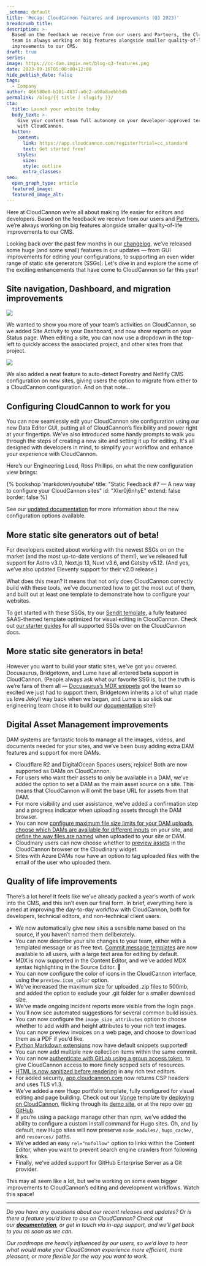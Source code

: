 ```yaml
---
_schema: default
title: 'Recap: CloudCannon features and improvements (Q3 2023)'
breadcrumb_title:
description: >-
  Based on the feedback we receive from our users and Partners, the CloudCannon
  team is always working on big features alongside smaller quality-of-life
  improvements to our CMS.
draft: true
series:
image: https://cc-dam.imgix.net/blog-q3-features.png
date: 2023-09-16T05:00:00+12:00
hide_publish_date: false
tags:
  - Company
author: 466580e8-b101-4837-a0c2-a90a8aebb5db
permalink: /blog/{{ title | slugify }}/
cta:
  title: Launch your website today
  body_text: >-
    Give your content team full autonomy on your developer-approved tech stack
    with CloudCannon.
  button:
    content:
      link: https://app.cloudcannon.com/register?trial=cc_standard
      text: Get started free!
    styles:
      size:
      style: outline
      extra_classes:
seo:
  open_graph_type: article
  featured_image:
  featured_image_alt:
---
```

Here at CloudCannon we’re all about making life easier for editors and developers. Based on the feedback we receive from our users and [Partners](https://cloudcannon.com/partner-program/), we’re always working on big features alongside smaller quality-of-life improvements to our CMS.

Looking back over the past few months in our [changelog](https://cloudcannon.com/documentation/changelog/), we’ve released some huge (and some small) features in our updates — from GUI improvements for editing your configurations, to supporting an even wider range of static site generators (SSGs). Let's dive in and explore the some of the exciting enhancements that have come to CloudCannon so far this year!

## Site navigation, Dashboard, and migration improvements

![](https://cc-dam.imgix.net/blog-q3-features-projects.png)

We wanted to show you more of your team’s activities on CloudCannon, so we added Site Activity to your Dashboard, and now show reports on your Status page. When editing a site, you can now use a dropdown in the top-left to quickly access the associated project, and other sites from that project.

![](https://cc-dam.imgix.net/blog-q3-features-config.png)

We also added a neat feature to auto-detect Forestry and Netlify CMS configuration on new sites, giving users the option to migrate from either to a CloudCannon configuration. And on that note…

## Configuring CloudCannon to work for you

You can now seamlessly edit your CloudCannon site configuration using our new Data Editor GUI, putting all of CloudCannon’s flexibility and power right at your fingertips. We've also introduced some handy prompts to walk you through the steps of creating a new site and setting it up for editing. It's all designed with developers in mind, to simplify your workflow and enhance your experience with CloudCannon.

Here’s our Engineering Lead, Ross Phillips, on what the new configuration view brings:

{% bookshop 'markdown/youtube' title: "Static Feedback #7 — A new way to configure your CloudCannon sites" id: "Xlxr0j6nhyE" extend: false border: false %}

See our <a target="_blank" rel="noopener" href="https://cloudcannon.com/documentation/articles/editing-objects-in-your-data/">updated documentation</a>&nbsp;for more information about the new configuration options available.

## More static site generators out of beta!

For developers excited about working with the newest SSGs on on the market (and the most up-to-date versions of them!), we’ve released full support for Astro v3.0, Next.js 13, Nuxt v3.6, and Gatsby v5.12. (And yes, we’ve also updated Eleventy support for their v2.0 release.)

What does this mean? It means that not only does CloudCannon correctly build with these tools, we’ve documented how to get the most out of them, and built out at least one template to demonstrate how to configure your websites.

To get started with these SSGs, try our&nbsp;<a target="_blank" rel="noopener" href="https://cloudcannon.com/templates/sendit/">Sendit template</a>, a fully featured SAAS-themed template optimized for visual editing in CloudCannon. Check out&nbsp;<a target="_blank" rel="noopener" href="https://cloudcannon.com/documentation/guides/">our starter guides</a> for all supported SSGs over on the CloudCannon docs.

## More static site generators in beta!

However you want to build your static sites, we’ve got you covered. Docusaurus, Bridgetown, and Lume have all entered beta support in CloudCannon. (People always ask what our favorite SSG is, but the truth is we’re fans of them all —&nbsp;<a target="_blank" rel="noopener" href="https://cloudcannon.com/documentation/articles/editing-with-docusaurus/">Docusaurus’s MDX snippets</a> got the team so excited we just had to support them, Bridgetown inherits a lot of what made us love Jekyll way back when we began, and Lume is so slick our engineering team chose it to build our <a target="_blank" rel="noopener" href="https://cloudcannon.com/documentation/">documentation</a> site!)

## Digital Asset Management improvements

DAM systems are fantastic tools to manage all the images, videos, and documents needed for your sites, and we’ve been busy adding extra DAM features and support for more DAMs.

* Cloudflare R2 and DigitalOcean Spaces users, rejoice! Both are now supported as DAMs on CloudCannon.
* For users who want their assets to only be available in a DAM, we’ve added the option to set a DAM as the main asset source on a site. This means that CloudCannon will omit the base URL for assets from that DAM.
* For more visibility and user assistance, we’ve added a confirmation step and a progress indicator when uploading assets through the DAM browser.
* You can now <a target="_blank" rel="noopener" href="https://cloudcannon.com/documentation/articles/managing-your-connected-dams/#limiting-size-of-uploads-to-your-dam">configure maximum file size limits for your DAM uploads</a>, <a target="_blank" rel="noopener" href="https://cloudcannon.com/documentation/articles/managing-your-connected-dams/#determine-where-on-the-site-your-dam-can-be-used">choose which DAMs are available for different inputs</a> on your site, and <a target="_blank" rel="noopener" href="https://cloudcannon.com/documentation/articles/adjusting-the-uploads-path/">define the way files are named</a> when uploaded to your site or DAM.
* Cloudinary users can now choose whether to <a target="_blank" rel="noopener" href="https://cloudcannon.com/documentation/articles/creating-a-cloudinary-dam/#link-cloudinary-to-your-site">preview assets</a> in the CloudCannon browser or the Cloudinary widget.
* Sites with Azure DAMs now have an option to tag uploaded files with the email of the user who uploaded them.

## Quality of life improvements

There’s a lot here! It feels like we’ve already packed a year’s worth of work into the CMS, and this isn’t even our final form. In brief, everything here is aimed at improving the day-to-day workflow with CloudCannon, both for developers, technical editors, and non-technical client users.

* We now automatically give new sites a sensible name based on the source, if you haven’t named them deliberately.
* You can now describe your site changes to your team, either with a templated message or as free text. <a target="_blank" rel="noopener" href="https://cloudcannon.com/documentation/articles/formatting-your-commit-messages/">Commit message templates</a>&nbsp;are now available to all users, with a large text area for editing by default.
* MDX is now supported in the Content Editor, and we’ve added MDX syntax highlighting in the Source Editor. 🎉
* You can now configure the color of icons in the CloudCannon interface, using the&nbsp;`preview.icon_color`&nbsp;option.
* We’ve increased the maximum size for uploaded .zip files to 500mb, and added the option to exclude your .git folder for a smaller download size.
* We’ve made ongoing incident reports more visible from the login page.
* You’ll now see automated suggestions for several common build issues.
* You can now configure the&nbsp;`image_size_attributes`&nbsp;option to choose whether to add width and height attributes to your rich text images.
* You can now preview invoices on a web page, and choose to download them as a PDF if you’d like.
* <a target="_blank" rel="noopener" href="https://cloudcannon.com/documentation/articles/editing-with-python-markdown/">Python Markdown extensions</a> now have default snippets supported!
* You can now add multiple new collection items within the same commit.
* You can now <a target="_blank" rel="noopener" href="https://cloudcannon.com/documentation/articles/connecting-a-gitlab-respository-as-your-source/">authenticate with GitLab using a group access token</a>, to give CloudCannon access to more finely scoped sets of resources.
* <a target="_blank" rel="noopener" href="https://cloudcannon.com/documentation/articles/best-practices-for-rich-text/">HTML is now sanitized before rendering</a> in any rich text editors.
* For added security, <a target="_blank" rel="noopener" href="http://app.cloudcannon.com">app.cloudcannon.com</a> now returns CSP headers and uses TLS v1.3.
* We’ve added a new Hugo portfolio template, fully configured for visual editing and page building. Check out our <a target="_blank" rel="noopener" href="https://cloudcannon.com/templates/vonge/">Vonge</a> template by <a target="_blank" rel="noopener" href="https://app.cloudcannon.com/#sites/connect/github/cloudcannon/vonge-hugo-bookshop-template">deploying on CloudCannon</a>, flicking through its <a target="_blank" rel="noopener" href="https://jazzed-kale.cloudvent.net/">demo site</a>, or at the repo over <a target="_blank" rel="noopener" href="https://github.com/CloudCannon/vonge-jekyll-bookshop-template">on GitHub</a>.
* If you’re using a package manage other than npm, we’ve added the ability to configure a custom install command for Hugo sites. Oh, and by default, new Hugo sites will now preserve&nbsp;`node_modules/`,&nbsp;`hugo_cache/`, and&nbsp;`resources/`&nbsp;paths.
* We’ve added an easy&nbsp;`rel="nofollow"` option to links within the Content Editor, when you want to prevent search engine crawlers from following links.
* Finally, we’ve added support for GitHub Enterprise Server as a Git provider.

This may all seem like a lot, but we’re working on some even bigger improvements to CloudCannon’s editing and development workflows. Watch this space!

---

*Do you have any questions about our recent releases and updates? Or is there a feature you’d love to use on CloudCannon? Check out our&nbsp;**<a target="_blank" rel="noopener" href="https://cloudcannon.com/documentation">documentation</a>**, or get in touch via in-app support, and we’ll get back to you as soon as we can.*

*Our roadmaps are heavily influenced by our users, so we’d love to hear what would make your CloudCannon experience more efficient, more pleasant, or more flexible for the way you want to work.*